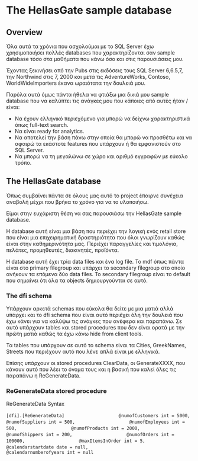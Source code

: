 # The HellasGate sample database

## Overview

Όλα αυτά τα χρόνια που ασχολούμαι με το SQL Server έχω χρησιμοποιήσει πολλές databases που χαρακτηρίζονται σαν sample database τόσο στα μαθήματα που κάνω όσο και στις παρουσιάσεις μου.

Έχοντας ξεκινήσει από την Pubs στις εκδόσεις τους SQL Server 6,6.5,7, την Northwind στις 7, 2000 και μετά τις AdventureWorks, Contoso, WorldWideImporters έκανα ωραιότατα την δουλειά μου.

Παρόλα αυτά όμως πάντα ήθελα να φτιάξω μια δικιά μου sample database που να καλύπτει τις ανάγκες μου που κάποιες από αυτές ήταν / είναι:

- Να έχουν ελληνικό περιεχόμενο για μπορώ να δείχνω χαρακτηριστικά όπως full-text search.
- Να είναι ready for analytics.
- Να αποτελεί την βάση πάνω στην οποία θα μπορώ να προσθέτω και να αφαιρώ τα εκάστοτε features που υπάρχουν ή θα εμφανιστούν στο SQL Server.
- Να μπορώ να τη μεγαλώνω σε χώρο και αριθμό εγγραφών με εύκολο τρόπο.

## Τhe HellasGate database
Όπως συμβαίνει πάντα σε όλους μας αυτό το project έπαιρνε συνέχεια αναβολή μέχρι που βρήκα το χρόνο για να το υλοποιήσω.

Είμαι στην ευχάριστη θέση να σας παρουσιάσω την HellasGate sample database.

H database αυτή είναι μια βάση που περιέχει την λογική ενός retail store που είναι μια επιχειρηματική δραστηριότητα που όλοι γνωρίζουν καθώς είναι στην καθημερινότητα μας. Περιέχει παραγγελίες και τιμολόγια, πελάτες, προμηθευτές, διακινητές, προϊόντα.

H database αυτή έχει τρία data files και ένα log file. Το mdf όπως πάντα είναι στο primary filegroup και υπάρχει το secondary filegroup στο οποίο ανήκουν τα επόμενα δύο data files. Το secondary filegroup είναι το default που σημαίνει ότι όλα τα objects δημιουργούνται σε αυτό.

### The dfi schema
Υπάρχουν αρκετά schemas που εύκολα θα δείτε με μια ματιά αλλά υπάρχει και το dfi schema που είναι αυτό περιέχει όλη την δουλειά που έχω κάνει για να καλύψω τις ανάγκες που ανέφερα και παραπάνω. Σε αυτό υπάρχουν tables και stored procedures που δεν είναι ορατά με την πρώτη ματιά καθώς τα έχω κάνω hide from client tools.

Τα tables που υπάρχουν σε αυτό το schema είναι τα Cities, GreekNames, Streets που περιέχουν αυτό που λένε απλά είναι με ελληνικά.

Επίσης υπάρχουν οι stored procedures ClearData, οι GenerateΧΧΧΧ, που κάνουν αυτό που λέει το όνομα τους και η βασική που καλεί όλες τις παραπάνω η ReGenerateData.

### ReGenerateData stored procedure
ReGenerateData Syntax

`[dfi].[ReGenerateData]`
`                    @numofCustomers int = 5000,`
`                    @numofSuppliers int = 500,`
`                    @numofEmployees int = 500,`
`                    @numofProducts int = 2000,`
`                    @numofShippers int = 200,`
`                    @numofOrders int = 100000,`
`                    @maxItemsInOrder int = 5,`
`                    @calendarstartdate date = null,`
`                    @calendarnumberofyears int = null`
